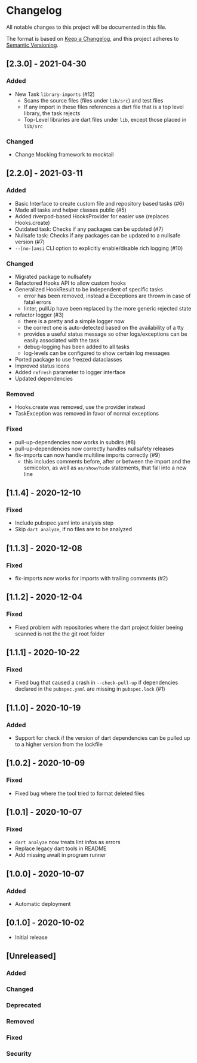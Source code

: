 # Changelog
All notable changes to this project will be documented in this file.

The format is based on [Keep a Changelog](https://keepachangelog.com/en/1.0.0/),
and this project adheres to [Semantic Versioning](https://semver.org/spec/v2.0.0.html).

## [2.3.0] - 2021-04-30
### Added
- New Task `library-imports` (#12)
  - Scans the source files (files under `lib/src`) and test files
  - If any import in these files references a dart file that is a top level
  library, the task rejects
  - Top-Level libraries are dart files under `lib`, except those placed in
  `lib/src`
### Changed
- Change Mocking framework to mocktail

## [2.2.0] - 2021-03-11
### Added
- Basic Interface to create custom file and repository based tasks (#6)
- Made all tasks and helper classes public (#5)
- Added riverpod-based HooksProvider for easier use (replaces Hooks.create)
- Outdated task: Checks if any packages can be updated (#7)
- Nullsafe task: Checks if any packages can be updated to a nullsafe version (#7)
- `--[no-]ansi` CLI option to explicitly enable/disable rich logging (#10)
### Changed
- Migrated package to nullsafety
- Refactored Hooks API to allow custom hooks
- Generalized HookResult to be independent of specific tasks
  - error has been removed, instead a Exceptions are thrown in case of fatal 
  errors
  - linter, pullUp have been replaced by the more generic rejected state
- refactor logger (#3)
  - there is a pretty and a simple logger now
  - the correct one is auto-detected based on the availability of a tty
  - provides a useful status message so other logs/exceptions can be easily 
  associated with the task
  - debug-logging has been added to all tasks
  - log-levels can be configured to show certain log messages
- Ported package to use freezed dataclasses
- Improved status icons
- Added `refresh` parameter to logger interface
- Updated dependencies
### Removed
- Hooks.create was removed, use the provider instead
- TaskException was removed in favor of normal exceptions
### Fixed
- pull-up-dependencies now works in subdirs (#8)
- pull-up-dependencies now correctly handles nullsafety releases
- fix-imports can now handle multiline imports correctly (#9)
  - this includes comments before, after or between the import and the 
  semicolon, as well as `as/show/hide` statements, that fall into a new line

## [1.1.4] - 2020-12-10
### Fixed
- Include pubspec.yaml into analysis step
- Skip `dart analyze`, if no files are to be analyzed

## [1.1.3] - 2020-12-08
### Fixed
- fix-imports now works for imports with trailing comments (#2)

## [1.1.2] - 2020-12-04
### Fixed
- Fixed problem with repositories where the dart project folder beeing scanned 
is not the the git root folder

## [1.1.1] - 2020-10-22
### Fixed
- Fixed bug that caused a crash in `--check-pull-up` if dependencies declared in
the `pubspec.yaml` are missing in `pubspec.lock` (#1)

## [1.1.0] - 2020-10-19
### Added
- Support for check if the version of dart dependencies can be pulled up to a
higher version from the lockfile

## [1.0.2] - 2020-10-09
### Fixed
- Fixed bug where the tool tried to format deleted files

## [1.0.1] - 2020-10-07
### Fixed
- `dart analyze` now treats lint infos as errors
- Replace legacy dart tools in README
- Add missing await in program runner

## [1.0.0] - 2020-10-07
### Added
- Automatic deployment

## [0.1.0] - 2020-10-02
- Initial release

## [Unreleased]
### Added
### Changed
### Deprecated
### Removed
### Fixed
### Security
